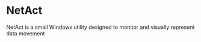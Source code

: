 # NetAct
NetAct is a small Windows utility designed to monitor and visually represent data movement
